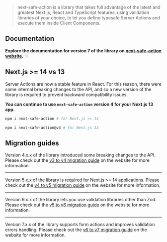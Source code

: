 > next-safe-action is a library that takes full advantage of the latest and greatest Next.js, React and TypeScript features, using validation libraries of your choice, to let you define typesafe Server Actions and execute them inside Client Components.

## Documentation

**Explore the documentation for version 7 of the library on [next-safe-action website](https://next-safe-action.dev).** ✨

## Next.js >= 14 vs 13

Server Actions are now a stable feature in React. For this reason, there were some internal breaking changes to the API, and so a new version of the library is required to prevent backward compatibility issues.

**You can continue to use `next-safe-action` version 4 for your Next.js 13 app.**

```bash
npm i next-safe-action # for Next.js >= 14
```

```bash
npm i next-safe-action@v4 # for Next.js 13
```

## Migration guides

Version 4.x.x of the library introduced some breaking changes to the API. Please check out the [v3 to v4 migration guide](https://next-safe-action.dev/docs/migration-from-v3-to-v4) on the website for more information.

---

Version 5.x.x of the library is required for Next.js >= 14 applications. Please check out the [v4 to v5 migration guide](https://next-safe-action.dev/docs/migration-from-v4-to-v5) on the website for more information.

---

Version 6.x.x of the library lets you use validation libraries other than Zod. Please check out the [v5 to v6 migration guide](https://next-safe-action.dev/docs/migration-from-v5-to-v6) on the website for more information.

---

Version 7.x.x of the library supports form actions and improves validation errors handling. Please check out the [v6 to v7 migration guide](https://next-safe-action.dev/docs/migration-from-v6-to-v7) on the website for more information.